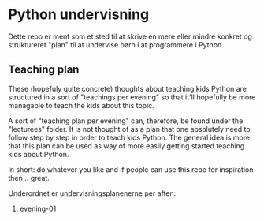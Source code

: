 # Python undervisning
Dette repo er ment som et sted til at skrive en mere eller mindre konkret og struktureret "plan" til at undervise børn i at programmere i Python.

## Teaching plan
These (hopefuly quite concrete) thoughts about teaching kids Python are structured in a sort of "teachings per evening" so that it'll hopefully be more managable to teach the kids about this topic.

A sort of "teaching plan per evening" can, therefore, be found under the "lecturees" folder. It is not thought of as a plan that one absolutely need to follow step by step in order to teach kids Python. The general idea is more that this plan can be used as way of more easily getting started teaching kids about Python.

In short: do whatever you like and if people can use this repo for inspiration then .. great.

Underordnet er undervisningsplanenerne per aften:
1. [evening-01](https://github.com/coding-pirates-hillerod/python-teachings/tree/main/lectures/evening-01)
